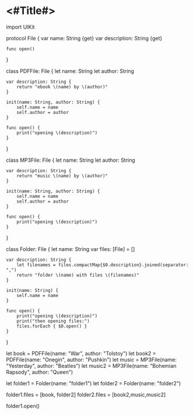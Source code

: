 #  <#Title#>

import UIKit

protocol File {
    var name: String {get}
    var description: String {get}
    
    func open()
}

class PDFFile: File {
    let name: String
    let author: String
    
    var description: String {
        return "ebook \(name) by \(author)"
    }
    
    init(name: String, author: String) {
        self.name = name
        self.author = author
    }
    
    func open() {
        print("opening \(description)")
    }
}


class MP3File: File {
    let name: String
    let author: String
    
    var description: String {
        return "music \(name) by \(author)"
    }
    
    init(name: String, author: String) {
        self.name = name
        self.author = author
    }
    
    func open() {
        print("opening \(description)")
    }
}


class Folder: File {
    let name: String
    var files: [File] = []
    
    var description: String {
        let filenames = files.compactMap{$0.description}.joined(separator: ",")
        return "folder \(name) with files \(filenames)"
    }
    
    init(name: String) {
        self.name = name
    }
    
    func open() {
        print("opening \(description)")
        print("then opening files:")
        files.forEach { $0.open() }
    }
}

let book = PDFFile(name: "War", author: "Tolstoy")
let book2 = PDFFile(name: "Onegin", author: "Pushkin")
let music = MP3File(name: "Yesterday", author: "Beatles")
let music2 = MP3File(name: "Bohemian Rapsody", author: "Queen")

let folder1 = Folder(name: "folder1")
let folder2 = Folder(name: "folder2")

folder1.files = [book, folder2]
folder2.files = [book2,music,music2]

folder1.open()
